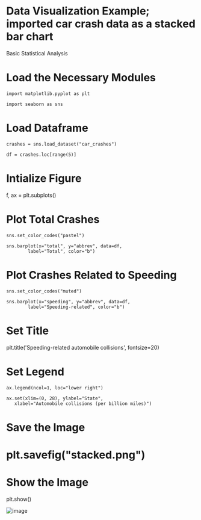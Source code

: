# Data Visualization Example; imported car crash data as a stacked bar chart
Basic Statistical Analysis

# Load the Necessary Modules
    import matplotlib.pyplot as plt

    import seaborn as sns

# Load Dataframe
    crashes = sns.load_dataset("car_crashes")

    df = crashes.loc[range(5)]

# Intialize Figure
f, ax = plt.subplots()

# Plot Total Crashes
    sns.set_color_codes("pastel")

    sns.barplot(x="total", y="abbrev", data=df,
            label="Total", color="b")

# Plot Crashes Related to Speeding
    sns.set_color_codes("muted")

    sns.barplot(x="speeding", y="abbrev", data=df,
            label="Speeding-related", color="b")
# Set Title
plt.title('Speeding-related automobile collisions', fontsize=20)

# Set Legend
    ax.legend(ncol=1, loc="lower right")

    ax.set(xlim=(0, 28), ylabel="State",
       xlabel="Automobile collisions (per billion miles)")

# Save the Image

# plt.savefig("stacked.png")

# Show the Image
  plt.show()

![image](https://github.com/user-attachments/assets/f5b3bbfd-bc8a-44ed-9679-240998d5fbe2)

